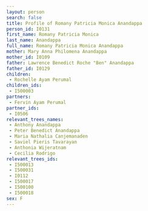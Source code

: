 ```yaml
---
layout: person
search: false
title: Profile of Romany Patricia Monica Anandappa
person_id: I0131
first_name: Romany Patricia Monica
last_name: Anandappa
full_name: Romany Patricia Monica Anandappa
mother: Mary Anna Philomena Anandappa
mother_id: I0109
father: Lawrence Benedict Roche "Ben" Anandappa
father_id: I0129
children:
 - Rochelle Ayam Perumal
children_ids:
 - I500003
partners:
 - Fervin Ayam Perumal
partner_ids:
 - I0506
relevant_trees_names:
 - Anthony Anandappa
 - Peter Benedict Anandappa
 - Maria Nathalia Canjemanaden
 - Saviel Pieris Tavarayan
 - Anthonia Wijeratnam
 - Cecilia Rodrigo
relevant_trees_ids:
 - I500013
 - I500031
 - I0112
 - I500017
 - I500100
 - I500018
sex: F
---
```


